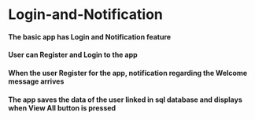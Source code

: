 # Login-and-Notification
#### The basic app has Login and Notification feature 
#### User can Register and Login to the app
#### When the user Register for the app, notification regarding the Welcome message arrives
#### The app saves the data of the user linked in sql database and displays when View All button is pressed
